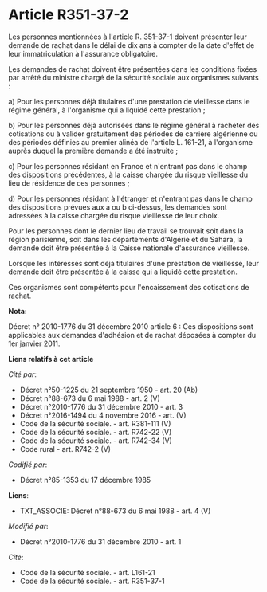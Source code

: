 # Article R351-37-2

Les personnes mentionnées à l'article R. 351-37-1 doivent présenter leur demande de rachat dans le délai de dix ans à compter
de la date d'effet de leur immatriculation à l'assurance obligatoire. 

Les demandes de rachat doivent être présentées dans les conditions fixées par arrêté du ministre chargé de la sécurité
sociale aux organismes suivants : 

a) Pour les personnes déjà titulaires d'une prestation de vieillesse dans le régime général, à l'organisme qui a liquidé
cette prestation ; 

b) Pour les personnes déjà autorisées dans le régime général à racheter des cotisations ou à valider gratuitement des
périodes de carrière algérienne ou des périodes définies au premier alinéa de l'article L. 161-21, à l'organisme auprès
duquel la première demande a été instruite ; 

c) Pour les personnes résidant en France et n'entrant pas dans le champ des dispositions précédentes, à la caisse chargée du
risque vieillesse du lieu de résidence de ces personnes ; 

d) Pour les personnes résidant à l'étranger et n'entrant pas dans le champ des dispositions prévues aux a ou b ci-dessus, les
demandes sont adressées à la caisse chargée du risque vieillesse de leur choix. 

Pour les personnes dont le dernier lieu de travail se trouvait soit dans la région parisienne, soit dans les départements
d'Algérie et du Sahara, la demande doit être présentée à la Caisse nationale d'assurance vieillesse. 

Lorsque les intéressés sont déjà titulaires d'une prestation de vieillesse, leur demande doit être présentée à la caisse qui
a liquidé cette prestation. 

Ces organismes sont compétents pour l'encaissement des cotisations de rachat.

**Nota:**

Décret n° 2010-1776 du 31 décembre 2010 article 6 : Ces dispositions sont applicables aux demandes d'adhésion et de rachat
déposées à compter du 1er janvier 2011.

**Liens relatifs à cet article**

_Cité par_:

  - Décret n°50-1225 du 21 septembre 1950 - art. 20 (Ab)
  - Décret n°88-673 du 6 mai 1988 - art. 2 (V)
  - Décret n°2010-1776 du 31 décembre 2010 - art. 3
  - Décret n°2016-1494 du 4 novembre 2016 - art. (V)
  - Code de la sécurité sociale. - art. R381-111 (V)
  - Code de la sécurité sociale. - art. R742-22 (V)
  - Code de la sécurité sociale. - art. R742-34 (V)
  - Code rural - art. R742-2 (V)

_Codifié par_:

  - Décret n°85-1353 du 17 décembre 1985

**Liens**:

  - TXT_ASSOCIE: Décret n°88-673 du 6 mai 1988 - art. 4 (V)

_Modifié par_:

  - Décret n°2010-1776 du 31 décembre 2010 - art. 1

_Cite_:

  - Code de la sécurité sociale. - art. L161-21
  - Code de la sécurité sociale. - art. R351-37-1
